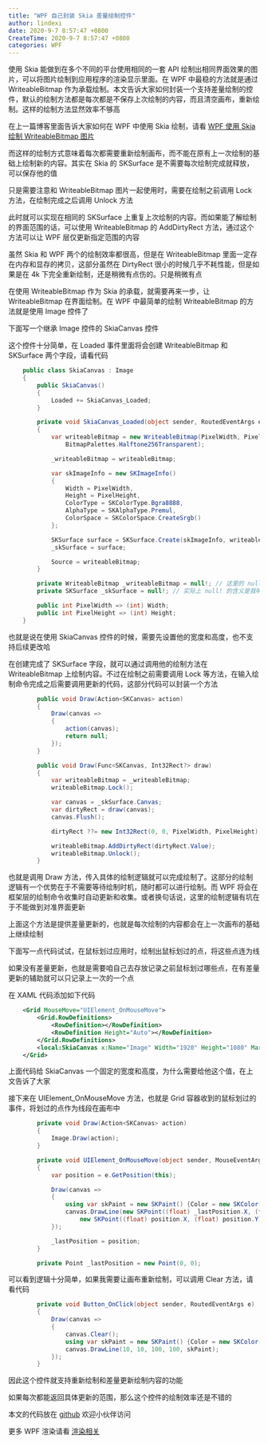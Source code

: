 ```yaml
---
title: "WPF 自己封装 Skia 差量绘制控件"
author: lindexi
date: 2020-9-7 8:57:47 +0800
CreateTime: 2020-9-7 8:57:47 +0800
categories: WPF
---
```


使用 Skia 能做到在多个不同的平台使用相同的一套 API 绘制出相同界面效果的图片，可以将图片绘制到应用程序的渲染显示里面。在 WPF 中最稳的方法就是通过 WriteableBitmap 作为承载绘制。本文告诉大家如何封装一个支持差量绘制的控件，默认的绘制方法都是每次都是不保存上次绘制的内容，而且清空画布，重新绘制。这样的绘制方法显然效率不够高

<!--more-->


<!-- 发布 -->

在上一篇博客里面告诉大家如何在 WPF 中使用 Skia 绘制，请看 [WPF 使用 Skia 绘制 WriteableBitmap 图片](https://blog.lindexi.com/post/WPF-%E4%BD%BF%E7%94%A8-Skia-%E7%BB%98%E5%88%B6-WriteableBitmap-%E5%9B%BE%E7%89%87.html)

而这样的绘制方式意味着每次都需要重新绘制画布，而不能在原有上一次绘制的基础上绘制新的内容。其实在 Skia 的 SKSurface 是不需要每次绘制完成就释放，可以保存他的值

只是需要注意和 WriteableBitmap 图片一起使用时，需要在绘制之前调用 Lock 方法，在绘制完成之后调用 Unlock 方法

此时就可以实现在相同的 SKSurface 上重复上次绘制的内容。而如果能了解绘制的界面范围的话，可以使用 WriteableBitmap 的 AddDirtyRect 方法，通过这个方法可以让 WPF 层仅更新指定范围的内容

虽然 Skia 和 WPF 两个的绘制效率都很高，但是在 WriteableBitmap 里面一定存在内存和显存的拷贝，这部分虽然在 DirtyRect 很小的时候几乎不耗性能，但是如果是在 4k 下完全重新绘制，还是稍微有点伤的。只是稍微有点

在使用 WriteableBitmap 作为 Skia 的承载，就需要再来一步，让 WriteableBitmap 在界面绘制。在 WPF 中最简单的绘制 WriteableBitmap 的方法就是使用 Image 控件了

下面写一个继承 Image 控件的 SkiaCanvas 控件

这个控件十分简单，在 Loaded 事件里面将会创建 WriteableBitmap 和 SKSurface 两个字段，请看代码

```csharp
    public class SkiaCanvas : Image
    {
        public SkiaCanvas()
        {
            Loaded += SkiaCanvas_Loaded;
        }

        private void SkiaCanvas_Loaded(object sender, RoutedEventArgs e)
        {
            var writeableBitmap = new WriteableBitmap(PixelWidth, PixelHeight, 96, 96, PixelFormats.Bgra32,
                BitmapPalettes.Halftone256Transparent);

            _writeableBitmap = writeableBitmap;

            var skImageInfo = new SKImageInfo()
            {
                Width = PixelWidth,
                Height = PixelHeight,
                ColorType = SKColorType.Bgra8888,
                AlphaType = SKAlphaType.Premul,
                ColorSpace = SKColorSpace.CreateSrgb()
            };

            SKSurface surface = SKSurface.Create(skImageInfo, writeableBitmap.BackBuffer);
            _skSurface = surface;

            Source = writeableBitmap;
        }

        private WriteableBitmap _writeableBitmap = null!; // 这里的 null! 是 C# 的新语法，是给智能分析用的，表示这个字段在使用的时候不会为空
        private SKSurface _skSurface = null!; // 实际上 null! 的含义是我明确给他一个空值，也就是说如果是空也是预期的

        public int PixelWidth => (int) Width;
        public int PixelHeight => (int) Height;
    }
```

也就是说在使用 SkiaCanvas 控件的时候，需要先设置他的宽度和高度，也不支持后续更改哈

在创建完成了 SKSurface 字段，就可以通过调用他的绘制方法在 WriteableBitmap 上绘制内容。不过在绘制之前需要调用 Lock 等方法，在输入绘制命令完成之后需要调用更新的代码，这部分代码可以封装一个方法

```csharp
        public void Draw(Action<SKCanvas> action)
        {
            Draw(canvas =>
            {
                action(canvas);
                return null;
            });
        }

        public void Draw(Func<SKCanvas, Int32Rect?> draw)
        {
            var writeableBitmap = _writeableBitmap;
            writeableBitmap.Lock();

            var canvas = _skSurface.Canvas;
            var dirtyRect = draw(canvas);
            canvas.Flush();

            dirtyRect ??= new Int32Rect(0, 0, PixelWidth, PixelHeight);

            writeableBitmap.AddDirtyRect(dirtyRect.Value);
            writeableBitmap.Unlock();
        }
```

也就是调用 Draw 方法，传入具体的绘制逻辑就可以完成绘制了。这部分的绘制逻辑有一个优势在于不需要等待绘制时机，随时都可以进行绘制。而 WPF 将会在框架层的绘制命令收集时自动更新和收集。或者换句话说，这里的绘制逻辑有坑在于不能做到对准界面更新

上面这个方法是提供差量更新的，也就是每次绘制的内容都会在上一次画布的基础上继续绘制

下面写一点代码试试，在鼠标划过应用时，绘制出鼠标划过的点，将这些点连为线

如果没有差量更新，也就是需要咱自己去存放记录之前鼠标划过哪些点，在有差量更新的辅助就可以只记录上一次的一个点

在 XAML 代码添加如下代码

```xml
    <Grid MouseMove="UIElement_OnMouseMove">
        <Grid.RowDefinitions>
            <RowDefinition></RowDefinition>
            <RowDefinition Height="Auto"></RowDefinition>
        </Grid.RowDefinitions>
        <local:SkiaCanvas x:Name="Image" Width="1920" Height="1080" Margin="10,10,10,10"></local:SkiaCanvas>
    </Grid>
```

上面代码给 SkiaCanvas 一个固定的宽度和高度，为什么需要给他这个值，在上文告诉了大家

接下来在 UIElement_OnMouseMove 方法，也就是 Grid 容器收到的鼠标划过的事件，将划过的点作为线段在画布中

```csharp
        private void Draw(Action<SKCanvas> action)
        {
            Image.Draw(action);
        }

        private void UIElement_OnMouseMove(object sender, MouseEventArgs e)
        {
            var position = e.GetPosition(this);

            Draw(canvas =>
            {
                using var skPaint = new SKPaint() {Color = new SKColor(0, 0, 0), TextSize = 100};
                canvas.DrawLine(new SKPoint((float) _lastPosition.X, (float) _lastPosition.Y),
                    new SKPoint((float) position.X, (float) position.Y), skPaint);
            });

            _lastPosition = position;
        }

        private Point _lastPosition = new Point(0, 0);
```

可以看到逻辑十分简单，如果我需要让画布重新绘制，可以调用 Clear 方法，请看代码

```csharp
        private void Button_OnClick(object sender, RoutedEventArgs e)
        {
            Draw(canvas =>
            {
                canvas.Clear();
                using var skPaint = new SKPaint() {Color = new SKColor(0, 0, 0), TextSize = 100};
                canvas.DrawLine(10, 10, 100, 100, skPaint);
            });
        }
```

因此这个控件就支持重新绘制和差量更新绘制内容的功能

如果每次都能返回具体更新的范围，那么这个控件的绘制效率还是不错的

本文的代码放在 [github](https://github.com/lindexi/lindexi_gd/tree/7b4b746f/ReewheaberekaiNayweelehe) 欢迎小伙伴访问

更多 WPF 渲染请看 [渲染相关](https://lindexi.gitee.io/post/%E6%B8%B2%E6%9F%93.html )

